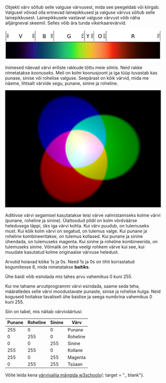 Objekti värv sõltub selle valguse värvusest, mida see peegeldab või kiirgab. Valgusel võivad olla erinevad lainepikkused ja valguse värvus sõltub selle lainepikkusest. Lainepikkusele vastavat valguse värvust võib näha alljärgneval skeemil. Selles võib ära tunda vikerkaarevärvid.

![Nähtava valguse spekter](images/linear-visible-spectrum.png)

Inimesed näevad värvi eriliste rakkude tõttu meie silmis. Neid rakke nimetatakse *koonuseks*. Meil on kolm koonusjoont ja iga tüüp tuvastab kas punase, sinise või rohelise valguse. Seepärast on kõik värvid, mida me näeme, lihtsalt värvide segu, punane, sinine ja roheline.

![Lisandite värvide segamine](images/additive-colour-mixing.png)

Aditiivse värvi segamisel kasutatakse teisi värve valmistamiseks kolme värvi (punane, roheline ja sinine). Ülaltoodud pildil on kolm võrdväärse heledusega täppi, üks iga värvi kohta. Kui värv puudub, on tulemuseks must. Kui kõik kolm värvi on segatud, on tulemus valge. Kui punane ja roheline kombineeritakse, on tulemus kollased. Kui punane ja sinine ühendada, on tulemuseks magenta. Kui sinine ja roheline kombineerida, on tulemuseks sinine. Võimalik on teha veelgi rohkem värve kui see, kui muudate kasutatud kolme originaalse värvuse heledust.

Arvutid hoiavad kõike 1s ja 0s. Need 1s ja 0s on tihti korrastatud kogumitesse 8, mida nimetatakse **baitiks**.

Ühe baidi võib esindada mis tahes arvu vahemikus 0 kuni 255.

Kui me tahame arvutiprogrammi värvi esindada, saame seda teha, määratledes selle värvi moodustavate punaste, sinise ja rohelise hulga. Neid koguseid hoitakse tavaliselt ühe baidise ja seega numbrina vahemikus 0 kuni 255.

Siin on tabel, mis näitab värviväärtusi:

| Punane | Roheline | Sinine | Värv     |
| ------ | -------- | ------ | -------- |
| 255    | 0        | 0      | Punane   |
| 0      | 255      | 0      | Roheline |
| 0      | 0        | 255    | Sinine   |
| 255    | 255      | 0      | Kollane  |
| 255    | 0        | 255    | Magenta  |
| 0      | 255      | 255    | Tsüaan   |

Võite leida kena [värvivalija mängida w3schools](https://www.w3schools.com/colors/colors_rgb.asp){: target = "_ blank"}.